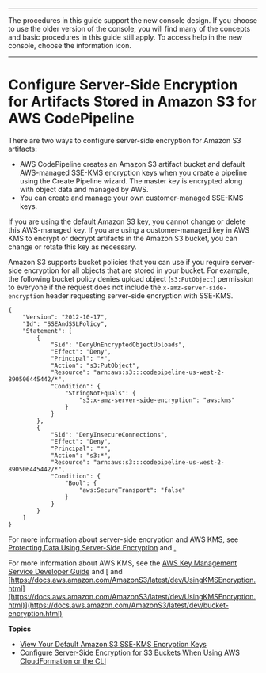 --------

The procedures in this guide support the new console design\. If you choose to use the older version of the console, you will find many of the concepts and basic procedures in this guide still apply\. To access help in the new console, choose the information icon\.

--------

# Configure Server\-Side Encryption for Artifacts Stored in Amazon S3 for AWS CodePipeline<a name="S3-artifact-encryption"></a>

There are two ways to configure server\-side encryption for Amazon S3 artifacts:
+ AWS CodePipeline creates an Amazon S3 artifact bucket and default AWS\-managed SSE\-KMS encryption keys when you create a pipeline using the Create Pipeline wizard\. The master key is encrypted along with object data and managed by AWS\.
+ You can create and manage your own customer\-managed SSE\-KMS keys\.

If you are using the default Amazon S3 key, you cannot change or delete this AWS\-managed key\. If you are using a customer\-managed key in AWS KMS to encrypt or decrypt artifacts in the Amazon S3 bucket, you can change or rotate this key as necessary\.

Amazon S3 supports bucket policies that you can use if you require server\-side encryption for all objects that are stored in your bucket\. For example, the following bucket policy denies upload object \(`s3:PutObject`\) permission to everyone if the request does not include the `x-amz-server-side-encryption` header requesting server\-side encryption with SSE\-KMS\.

```
{
    "Version": "2012-10-17",
    "Id": "SSEAndSSLPolicy",
    "Statement": [
        {
            "Sid": "DenyUnEncryptedObjectUploads",
            "Effect": "Deny",
            "Principal": "*",
            "Action": "s3:PutObject",
            "Resource": "arn:aws:s3:::codepipeline-us-west-2-890506445442/*",
            "Condition": {
                "StringNotEquals": {
                    "s3:x-amz-server-side-encryption": "aws:kms"
                }
            }
        },
        {
            "Sid": "DenyInsecureConnections",
            "Effect": "Deny",
            "Principal": "*",
            "Action": "s3:*",
            "Resource": "arn:aws:s3:::codepipeline-us-west-2-890506445442/*",
            "Condition": {
                "Bool": {
                    "aws:SecureTransport": "false"
                }
            }
        }
    ]
}
```

For more information about server\-side encryption and AWS KMS, see [Protecting Data Using Server\-Side Encryption](https://docs.aws.amazon.com/AmazonS3/latest/dev/serv-side-encryption.html) and [\.](https://docs.aws.amazon.com/AmazonS3/latest/dev/UsingKMSEncryption.html)

For more information about AWS KMS, see the [AWS Key Management Service Developer Guide](https://docs.aws.amazon.com/kms/latest/developerguide/) and [ and [https://docs.aws.amazon.com/AmazonS3/latest/dev/UsingKMSEncryption.html](https://docs.aws.amazon.com/AmazonS3/latest/dev/UsingKMSEncryption.html)](https://docs.aws.amazon.com/AmazonS3/latest/dev/bucket-encryption.html)

**Topics**
+ [View Your Default Amazon S3 SSE\-KMS Encryption Keys](S3-view-default-keys.md)
+ [Configure Server\-Side Encryption for S3 Buckets When Using AWS CloudFormation or the CLI](S3-rotate-customer-key.md)